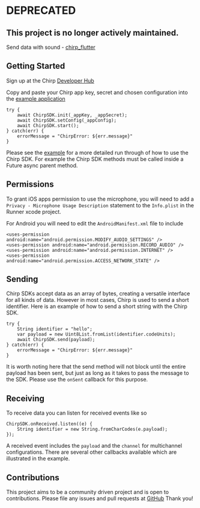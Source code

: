 # DEPRECATED

## This project is no longer actively maintained.

Send data with sound - [chirp_flutter](https://pub.dev/packages/chirp_flutter)

## Getting Started

Sign up at the Chirp [Developer Hub](https://developers.chirp.io/sign-up)

Copy and paste your Chirp app key, secret and chosen configuration into the
[example application](https://github.com/chirp/chirp-flutter/tree/master/example)

    try {
        await ChirpSDK.init(_appKey, _appSecret);
        await ChirpSDK.setConfig(_appConfig);
        await ChirpSDK.start();
    } catch(err) {
        errorMessage = "ChirpError: ${err.message}"
    }


Please see the [example](https://github.com/chirp/chirp-flutter/tree/master/example)
for a more detailed run through of how to use the Chirp SDK.
For example the Chirp SDK methods must be called inside a Future async parent method.

## Permissions

To grant iOS apps permission to use the microphone, you will need to add a `Privacy - Microphone Usage Description`
statement to the `Info.plist` in the Runner xcode project.

For Android you will need to edit the `AndroidManifest.xml` file to include

    <uses-permission android:name="android.permission.MODIFY_AUDIO_SETTINGS" />
    <uses-permission android:name="android.permission.RECORD_AUDIO" />
    <uses-permission android:name="android.permission.INTERNET" />
    <uses-permission android:name="android.permission.ACCESS_NETWORK_STATE" />

## Sending

Chirp SDKs accept data as an array of bytes, creating a versatile interface for all kinds of data.
However in most cases, Chirp is used to send a short identifier. Here is an example of how to send
a short string with the Chirp SDK.

    try {
        String identifier = "hello";
        var payload = new Uint8List.fromList(identifier.codeUnits);
        await ChirpSDK.send(payload);
    } catch(err) {
        errorMessage = "ChirpError: ${err.message}"
    }


It is worth noting here that the send method will not block until the entire payload has been sent,
but just as long as it takes to pass the message to the SDK. Please use the `onSent` callback for this
purpose.

## Receiving

To receive data you can listen for received events like so

    ChirpSDK.onReceived.listen((e) {
        String identifier = new String.fromCharCodes(e.payload);
    });

A received event includes the `payload` and the `channel` for multichannel configurations.
There are several other callbacks available which are illustrated in the example.

## Contributions

This project aims to be a community driven project and is open to contributions.
Please file any issues and pull requests at [GitHub](https://github.com/chirp/chirp-flutter)
Thank you!
